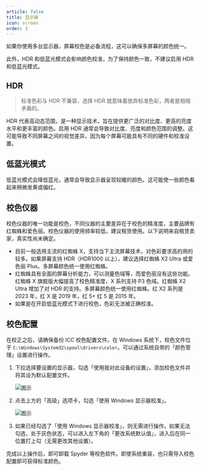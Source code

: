```yaml
---
article: false
title: 显示屏
icon: screen
order: 3
---
```


如果你使用多台显示器，屏幕校色是必备流程，这可以确保多屏幕的颜色统一。

此外，HDR 和低蓝光模式会影响颜色校准，为了保持颜色一致，不建议启用 HDR 和低蓝光模式。

## HDR

> 标准色彩与 HDR 不兼容，选择 HDR 就意味着放弃标准色彩，两者是相相矛盾的。

HDR 代表高动态范围，是一种显示技术，旨在提供更广泛的对比度、更高的亮度水平和更丰富的颜色。启用 HDR 通常会导致对比度、亮度和颜色范围的调整。这可能导致不同屏幕之间的视觉差异，因为每个屏幕可能具有不同的硬件和校准设置。

## 低蓝光模式

低蓝光模式会降低蓝光，通常会导致显示器呈现较暖的颜色。这可能使一些颜色看起来稍微发黄或偏红。

## 校色仪器

校色仪器的唯一功能是校色，不同仪器的主要差异在于校色的精准度，主要品牌有红蜘蛛和爱色丽。校色仪器的使用频率较低，建议租赁使用。以下说明来自租赁卖家，真实性尚未确定。

- 目前一般选用主流的红蜘蛛 X，支持当下主流屏幕技术，对色彩要求高的用的较多。如果屏幕支持 HDR（HDR1000 以上），建议选择红蜘蛛 X2 Ultra 或爱色丽 Plus。多屏幕颜色统一使用红蜘蛛。
- 红蜘蛛具有全面的屏幕分析能力，可以测量色域等，而爱色丽没有这些功能。红蜘蛛 X 旗舰版大幅提高了校色精准度，X 系列支持 P3 色域。红蜘蛛 X2 Ultra 增加了对 HDR 的支持。多屏幕颜色统一使用红蜘蛛。红 X2 系列是 2023 年，红 X 是 2019 年，红 5+ 红 5 是 2015 年。
- 如果是在开启低蓝光模式下进行校色，色彩无法被正确校准。

## 校色配置

在校正之后，请确保备份 ICC 校色配置文件。在 Windows 系统下，校色文件位于 `C:\Windows\System32\spool\drivers\color`。可以通过系统自带的「颜色管理」设置进行操作。

1. 下拉选择要设置的显示器，勾选「使用我对此设备的设置」，添加校色文件并将其设为默认配置文件。

   ![图示](https://img.newzone.top/2023-12-07-14-34-37.png?imageMogr2/format/webp)

2. 点击上方的「高级」选项卡，勾选「使用 Windows 显示器校准」。

   ![图示](https://img.newzone.top/2023-12-07-14-35-18.png?imageMogr2/format/webp)

3. 如果已经勾选了「使用 Windows 显示器校准」，则无需进行操作。如果无法勾选，处于灰色状态，可以进入左下角的「更改系统默认值」，进入后在同一位置打上勾（无需更改其他设置）。

完成以上操作后，即可卸载 Spyder 等校色软件。即使系统重装，也只需导入校色配置即可获得标准颜色。
